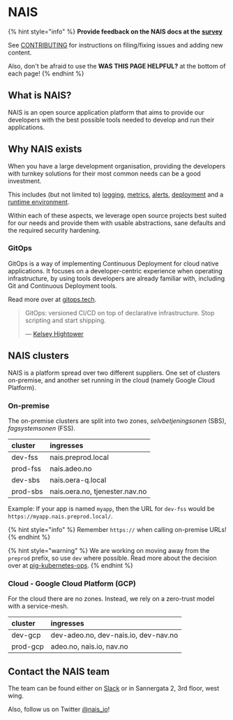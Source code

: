 # NAIS

{% hint style="info" %}
**Provide feedback on the NAIS docs at the** [**survey**](https://forms.office.com/Pages/ResponsePage.aspx?id=NGU2YsMeYkmIaZtVNSedC8kDM0IU6F5PulhQRnbQAtdUM0tONFhQQ0tVMkdMTjNOQUJHR1Y4NUEzUC4u)

See [CONTRIBUTING](https://github.com/nais/doc/blob/master/CONTRIBUTING.md) for instructions on filing/fixing issues and adding new content.

Also, don't be afraid to use the **WAS THIS PAGE HELPFUL?** at the bottom of each page!
{% endhint %}

## What is NAIS?

NAIS is an open source application platform that aims to provide our developers with the best possible tools needed to develop and run their applications.

## Why NAIS exists

When you have a large development organisation, providing the developers with turnkey solutions for their most common needs can be a good investment.

This includes \(but not limited to\) [logging](observability/logs/), [metrics](observability/metrics.md), [alerts](observability/alerts/), [deployment](basics/deploy.md) and a [runtime environment](./#nais-clusters).

Within each of these aspects, we leverage open source projects best suited for our needs and provide them with usable abstractions, sane defaults and the required security hardening.

### GitOps

GitOps is a way of implementing Continuous Deployment for cloud native applications. It focuses on a developer-centric experience when operating infrastructure, by using tools developers are already familiar with, including Git and Continuous Deployment tools.

Read more over at [gitops.tech](https://www.gitops.tech).

> GitOps: versioned CI/CD on top of declarative infrastructure. Stop scripting and start shipping.
>
> — [Kelsey Hightower](https://twitter.com/kelseyhightower/status/953638870888849408)

## NAIS clusters

NAIS is a platform spread over two different suppliers. One set of clusters on-premise, and another set running in the cloud \(namely Google Cloud Platform\).

### On-premise

The on-premise clusters are split into two zones, _selvbetjeningsonen_ \(SBS\), _fagsystemsonen_ \(FSS\).

| cluster | ingresses |
| :--- | :--- |
| dev-fss | nais.preprod.local |
| prod-fss | nais.adeo.no |
| dev-sbs | nais.oera-q.local |
| prod-sbs | nais.oera.no, tjenester.nav.no |

Example: If your app is named `myapp`, then the URL for `dev-fss` would be `https://myapp.nais.preprod.local/`.

{% hint style="info" %}
Remember `https://` when calling on-premise URLs!
{% endhint %}

{% hint style="warning" %}
We are working on moving away from the `preprod` prefix, so use `dev` where possible. Read more about the decision over at [pig-kubernetes-ops](https://github.com/navikt/pig/blob/master/kubeops/adr/000-preprod-rename.md).
{% endhint %}

### Cloud - Google Cloud Platform \(GCP\)

For the cloud there are no zones. Instead, we rely on a zero-trust model with a service-mesh.

| cluster | ingresses |
| :--- | :--- |
| dev-gcp | dev-adeo.no, dev-nais.io, dev-nav.no |
| prod-gcp | adeo.no, nais.io, nav.no |

## Contact the NAIS team

The team can be found either on [Slack](https://nav-it.slack.com/messages/C5KUST8N6/) or in Sannergata 2, 3rd floor, west wing.

Also, follow us on Twitter [@nais\_io](https://twitter.com/nais_io)!

